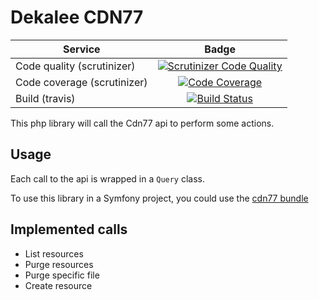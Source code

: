 Dekalee CDN77
=============

| Service | Badge |
| -------- |:--------:|
| Code quality (scrutinizer) | [![Scrutinizer Code Quality](https://scrutinizer-ci.com/g/dekalee/cdn77/badges/quality-score.png?b=master)](https://scrutinizer-ci.com/g/dekalee/cdn77/?branch=master) |
| Code coverage (scrutinizer) | [![Code Coverage](https://scrutinizer-ci.com/g/dekalee/cdn77/badges/coverage.png?b=master)](https://scrutinizer-ci.com/g/dekalee/cdn77/?branch=master) |
| Build (travis) | [![Build Status](https://travis-ci.org/dekalee/cdn77.svg?branch=master)](https://travis-ci.org/dekalee/cdn77) |

This php library will call the Cdn77 api to perform some actions.

Usage
-----

Each call to the api is wrapped in a `Query` class.

To use this library in a Symfony project, you could use the [cdn77 bundle](https://github.com/dekalee/cdn77-bundle)

Implemented calls
-----------------

- List resources
- Purge resources
- Purge specific file
- Create resource
